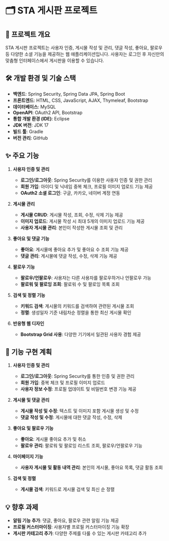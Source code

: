 # 🗂️ STA 게시판 프로젝트

## 🌟 프로젝트 개요
STA 게시판 프로젝트는 사용자 인증, 게시물 작성 및 관리, 댓글 작성, 좋아요, 팔로우 등 다양한 소셜 기능을 제공하는 웹 애플리케이션입니다. 사용자는 로그인 후 자신만의 맞춤형 인터페이스에서 게시판을 이용할 수 있습니다.

## 🛠️ 개발 환경 및 기술 스택

- **백엔드**: Spring Security, Spring Data JPA, Spring Boot
- **프론트엔드**: HTML, CSS, JavaScript, AJAX, Thymeleaf, Bootstrap
- **데이터베이스**: MySQL
- **OpenAPI**: OAuth2 API, Bootstrap
- **통합 개발 환경 (IDE)**: Eclipse
- **JDK 버전**: JDK 17
- **빌드 툴**: Gradle
- **버전 관리**: GitHub

## ✨ 주요 기능

1. **사용자 인증 및 관리**
   - **로그인/로그아웃**: Spring Security를 이용한 사용자 인증 및 권한 관리
   - **회원 가입**: 아이디 및 닉네임 중복 체크, 프로필 이미지 업로드 기능 제공
   - **OAuth2 소셜 로그인**: 구글, 카카오, 네이버 계정 연동

2. **게시물 관리**
   - **게시물 CRUD**: 게시물 작성, 조회, 수정, 삭제 기능 제공
   - **이미지 업로드**: 게시물 작성 시 최대 5개의 이미지 업로드 기능 제공
   - **사용자 게시물 관리**: 본인이 작성한 게시물 조회 및 관리

3. **좋아요 및 댓글 기능**
   - **좋아요**: 게시물에 좋아요 추가 및 좋아요 수 조회 기능 제공
   - **댓글 관리**: 게시물에 댓글 작성, 수정, 삭제 기능 제공

4. **팔로우 기능**
   - **팔로우/언팔로우**: 사용자는 다른 사용자를 팔로우하거나 언팔로우 가능
   - **팔로워 및 팔로잉 조회**: 팔로워 수 및 팔로잉 목록 조회

5. **검색 및 정렬 기능**
   - **키워드 검색**: 게시물의 키워드를 검색하여 관련된 게시물 조회
   - **정렬**: 생성일자 기준 내림차순 정렬을 통한 최신 게시물 확인

6. **반응형 웹 디자인**
   - **Bootstrap Grid 사용**: 다양한 기기에서 일관된 사용자 경험 제공

## 📜 기능 구현 계획

1. **사용자 인증 및 관리**
   - **로그인/로그아웃**: Spring Security를 통한 인증 및 권한 관리
   - **회원 가입**: 중복 체크 및 프로필 이미지 업로드
   - **사용자 정보 수정**: 프로필 업데이트 및 비밀번호 변경 기능 제공

2. **게시물 및 댓글 관리**
   - **게시물 작성 및 수정**: 텍스트 및 이미지 포함 게시물 생성 및 수정
   - **댓글 작성 및 수정**: 게시물에 대한 댓글 작성, 수정, 삭제

3. **좋아요 및 팔로우 기능**
   - **좋아요**: 게시물 좋아요 추가 및 취소
   - **팔로우 관리**: 팔로워 및 팔로잉 리스트 조회, 팔로우/언팔로우 기능

4. **마이페이지 기능**
   - **사용자 게시물 및 활동 내역 관리**: 본인의 게시물, 좋아요 목록, 댓글 활동 조회

5. **검색 및 정렬**
   - **게시물 검색**: 키워드로 게시물 검색 및 최신 순 정렬


## 💡 향후 과제

- **알림 기능 추가**: 댓글, 좋아요, 팔로우 관련 알림 기능 제공
- **프로필 커스터마이징**: 사용자별 프로필 커스터마이징 기능 확장
- **게시판 카테고리 추가**: 다양한 주제를 다룰 수 있는 게시판 카테고리 추가

